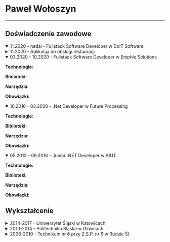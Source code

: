 # Paweł Wołoszyn
---
## Doświadczenie zawodowe
<details class="details" open>
  <summary>11.2020 - nadal - Fullstack Software Developer w DoIT Software</summary>
  <details class="details-project">
    <summary>11.2020 - Aplikacja do obsługi restauracji</summary>
    <p><b>Technologie:</b></p>
    <p><b>Biblioteki:</b></p>
    <p><b>Narzędzia:</b></p>
    <p><b>Obowiązki:</b></p>
  </details>
</details>

<details class="details" open>
  <summary>03.2020 - 10.2020 - Fullstack Software Developer w Emphie Solutions</summary>
  <p><b>Technologie:</b></p>
  <p><b>Biblioteki:</b></p>
  <p><b>Narzędzia:</b></p>
  <p><b>Obowiązki:</b></p>
</details>

<details class="details" open>
  <summary>10.2016 - 03.2020 - .Net Developer w Future Processing</summary>
  <p><b>Technologie:</b></p>
  <p><b>Biblioteki:</b></p>
  <p><b>Narzędzia:</b></p>
  <p><b>Obowiązki:</b></p>
</details>

<details class="details" open>
  <summary>05.2013 - 09.2016 - Junior .NET Developer w AIUT</summary>
  <p><b>Technologie:</b></p>
  <p><b>Biblioteki:</b></p>
  <p><b>Narzędzia:</b></p>
  <p><b>Obowiązki:</b></p>
</details>

## Wykształcenie
<details class="details">
  <summary>2014-2017 - Uniwersytet Śląski w Katowicach</summary>
  <p><small>Studia magisterskie</small></p>
  <p><b>Wydział:</b> Informatyki i Nauki o Materiałach</p>
  <p><b>Kierunek:</b> Informatyka</p>
  <p><b>Rodzaj studiów:</b> Magisterskie</p>
  <p><b>Specjalizacja:</b> Inżynieria Jakości Oprogramowania</p>
</details>

<details class="details">
  <summary>2010-2014 - Politechnika Śląska w Gliwicach</summary>
  <p><small>Studia inżynierskie</small></p>
  <p><b>Wydział:</b> Elektryczny</p>
  <p><b>Kierunek:</b> Informatyka</p>
  <p><b>Rodzaj studiów:</b> Inżynierskie</p>
  <p><b>Specjalizacja:</b> Oprogramowanie w systemach elektrycznych</p>
</details>

<details class="details">
  <summary>2006-2010 - Technikum nr 6 przy Z.S.P. nr 6 w Rudzie Śl.</summary>
  <p><small>Szkoła średnia</small></p>
  <p><b>Zawód:</b> Technik Informatyk</p>
  <p><b>Specjalizacja:</b> Administracja Systemów Operacyjnych</p>
</details>
